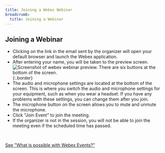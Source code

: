 ```yaml
---
title: Joining a Webex Webinar
breadcrumb:
  title: Joining a Webinar
---
```


## Joining a Webinar

* Clicking on the link in the email sent by the organizer will open your default browser and launch the Webex application.
* After entering your name, you will be taken to the preview screen.
  ![Screenshot of webex webinar preview. There are six buttons at the bottom of the screen.](img/webex_events_participate2.png){:.border}
* The audio and microphone settings are located at the bottom of the screen. This is where you switch the audio and microphone settings for your equipment, such as when you wear a headset. If you have any problems with these settings, you can change them after you join.
* The microphone button on the screen allows you to mute and unmute the microphone.
* Click "Join Event" to join the meeting.
* If the organizer is not in the session, you will not be able to join the meeting even if the scheduled time has passed.

<br />

[See "What is possible with Webex Events?"](do_events/)
